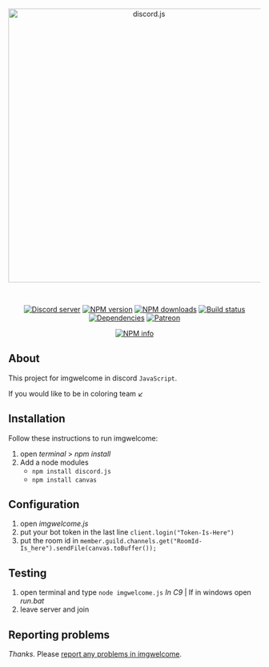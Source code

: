 <div align="center">
  <br />
  <p>
    <a href="https://discord.js.org"><img src="https://discord.js.org/static/logo.svg" width="546" alt="discord.js" /></a>
  </p>
  <br />
  <p>
    <a href="https://discord.gg/Mn3HJS6"><img src="https://discordapp.com/api/guilds/222078108977594368/embed.png" alt="Discord server" /></a>
    <a href="https://www.npmjs.com/package/discord.js"><img src="https://img.shields.io/npm/v/discord.js.svg?maxAge=3600" alt="NPM version" /></a>
    <a href="https://www.npmjs.com/package/discord.js"><img src="https://img.shields.io/npm/dt/discord.js.svg?maxAge=3600" alt="NPM downloads" /></a>
    <a href="https://travis-ci.org/hydrabolt/discord.js"><img src="https://travis-ci.org/hydrabolt/discord.js.svg" alt="Build status" /></a>
    <a href="https://david-dm.org/hydrabolt/discord.js"><img src="https://img.shields.io/david/hydrabolt/discord.js.svg?maxAge=3600" alt="Dependencies" /></a>
    <a href="https://www.patreon.com/discordjs"><img src="https://img.shields.io/badge/donate-patreon-F96854.svg" alt="Patreon" /></a>
  </p>
  <p>
    <a href="https://nodei.co/npm/discord.js/"><img src="https://nodei.co/npm/discord.js.png?downloads=true&stars=true" alt="NPM info" /></a>
  </p>
</div>

## About

This project for imgwelcome in discord `JavaScript`.

If you would like to be in coloring team ↙



## Installation

Follow these instructions to run imgwelcome:

1. open *terminal* > *npm install*
2. Add a node modules
    * `npm install discord.js`
    * `npm install canvas`

## Configuration

1. open *imgwelcome.js*
2. put your bot token in the last line `client.login("Token-Is-Here")`
3. put the room id in `member.guild.channels.get("RoomId-Is_here").sendFile(canvas.toBuffer());`

## Testing

1. open terminal and type `node imgwelcome.js` *In C9* | If in windows open *run.bat*
2. leave server and join

## Reporting problems

*Thanks*. Please [report any problems in imgwelcome](https://github.com/malekdrmalek/ImgWelcome/issues).
